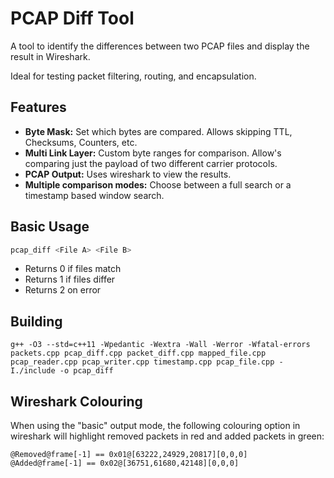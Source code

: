 # PCAP Diff Tool
A tool to identify the differences between two PCAP files and display the result
in Wireshark.

Ideal for testing packet filtering, routing, and encapsulation.

## Features
- **Byte Mask:** Set which bytes are compared. Allows skipping TTL, Checksums,
                 Counters, etc.
- **Multi Link Layer:** Custom byte ranges for comparison. Allow's comparing
                        just the payload of two different carrier protocols.
- **PCAP Output:** Uses wireshark to view the results.
- **Multiple comparison modes:** Choose between a full search or a timestamp
                                 based window search.

## Basic Usage
```bash
pcap_diff <File A> <File B>
```
- Returns 0 if files match
- Returns 1 if files differ
- Returns 2 on error

## Building
```
g++ -O3 --std=c++11 -Wpedantic -Wextra -Wall -Werror -Wfatal-errors packets.cpp pcap_diff.cpp packet_diff.cpp mapped_file.cpp pcap_reader.cpp pcap_writer.cpp timestamp.cpp pcap_file.cpp -I./include -o pcap_diff
```

## Wireshark Colouring
When using the "basic" output mode, the following colouring option in
wireshark will highlight removed packets in red and added packets in 
green:
```
@Removed@frame[-1] == 0x01@[63222,24929,20817][0,0,0]
@Added@frame[-1] == 0x02@[36751,61680,42148][0,0,0]
```
